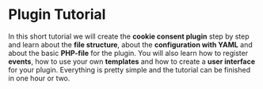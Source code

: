# Plugin Tutorial

In this short tutorial we will create the **cookie consent plugin** step by step and learn about the **file structure**, about the **configuration with YAML** and about the basic **PHP-file** for the plugin. You will also learn how to register **events**, how to use your own **templates** and how to create a **user interface** for your plugin. Everything is pretty simple and the tutorial can be finished in one hour or two.